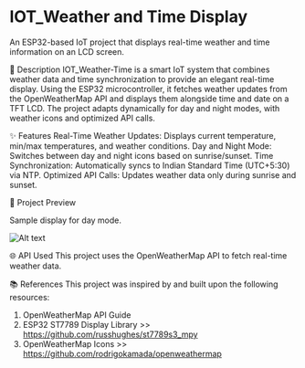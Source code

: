 # IOT_Weather and Time Display 

An ESP32-based IoT project that displays real-time weather and time information on an LCD screen.

📖 Description
IOT_Weather-Time is a smart IoT system that combines weather data and time synchronization to provide an elegant real-time display. Using the ESP32 microcontroller, it fetches weather updates from the OpenWeatherMap API and displays them alongside time and date on a TFT LCD. The project adapts dynamically for day and night modes, with weather icons and optimized API calls.

✨ Features
Real-Time Weather Updates: Displays current temperature, min/max temperatures, and weather conditions.
Day and Night Mode: Switches between day and night icons based on sunrise/sunset.
Time Synchronization: Automatically syncs to Indian Standard Time (UTC+5:30) via NTP.
Optimized API Calls: Updates weather data only during sunrise and sunset.

📸 Project Preview

Sample display for day mode.

![Alt text](20250105_091002.jpg)

🌐 API Used
This project uses the OpenWeatherMap API to fetch real-time weather data.

📚 References
This project was inspired by and built upon the following resources:
1) OpenWeatherMap API Guide
2) ESP32 ST7789 Display Library >> https://github.com/russhughes/st7789s3_mpy
3) OpenWeatherMap Icons >> https://github.com/rodrigokamada/openweathermap

